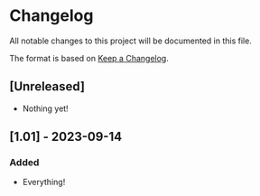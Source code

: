 # Changelog

All notable changes to this project will be documented in this file.

The format is based on [Keep a
Changelog](https://keepachangelog.com/en/1.0.0/).

## [Unreleased]

- Nothing yet!
## [1.01] - 2023-09-14

### Added

- Everything!
